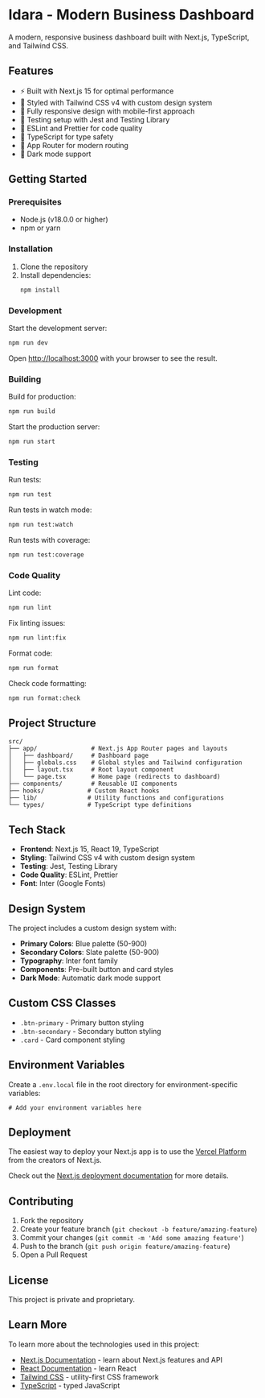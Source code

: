 # Idara - Modern Business Dashboard

A modern, responsive business dashboard built with Next.js, TypeScript, and Tailwind CSS.

## Features

- ⚡ Built with Next.js 15 for optimal performance
- 🎨 Styled with Tailwind CSS v4 with custom design system
- 📱 Fully responsive design with mobile-first approach
- 🧪 Testing setup with Jest and Testing Library
- 🔧 ESLint and Prettier for code quality
- 🚀 TypeScript for type safety
- 🎯 App Router for modern routing
- 🌙 Dark mode support

## Getting Started

### Prerequisites

- Node.js (v18.0.0 or higher)
- npm or yarn

### Installation

1. Clone the repository
2. Install dependencies:
   ```bash
   npm install
   ```

### Development

Start the development server:
```bash
npm run dev
```

Open [http://localhost:3000](http://localhost:3000) with your browser to see the result.

### Building

Build for production:
```bash
npm run build
```

Start the production server:
```bash
npm run start
```

### Testing

Run tests:
```bash
npm run test
```

Run tests in watch mode:
```bash
npm run test:watch
```

Run tests with coverage:
```bash
npm run test:coverage
```

### Code Quality

Lint code:
```bash
npm run lint
```

Fix linting issues:
```bash
npm run lint:fix
```

Format code:
```bash
npm run format
```

Check code formatting:
```bash
npm run format:check
```

## Project Structure

```
src/
├── app/               # Next.js App Router pages and layouts
│   ├── dashboard/     # Dashboard page
│   ├── globals.css    # Global styles and Tailwind configuration
│   ├── layout.tsx     # Root layout component
│   └── page.tsx       # Home page (redirects to dashboard)
├── components/        # Reusable UI components
├── hooks/            # Custom React hooks
├── lib/              # Utility functions and configurations
└── types/            # TypeScript type definitions
```

## Tech Stack

- **Frontend**: Next.js 15, React 19, TypeScript
- **Styling**: Tailwind CSS v4 with custom design system
- **Testing**: Jest, Testing Library
- **Code Quality**: ESLint, Prettier
- **Font**: Inter (Google Fonts)

## Design System

The project includes a custom design system with:

- **Primary Colors**: Blue palette (50-900)
- **Secondary Colors**: Slate palette (50-900)
- **Typography**: Inter font family
- **Components**: Pre-built button and card styles
- **Dark Mode**: Automatic dark mode support

## Custom CSS Classes

- `.btn-primary` - Primary button styling
- `.btn-secondary` - Secondary button styling
- `.card` - Card component styling

## Environment Variables

Create a `.env.local` file in the root directory for environment-specific variables:

```env
# Add your environment variables here
```

## Deployment

The easiest way to deploy your Next.js app is to use the [Vercel Platform](https://vercel.com/new?utm_medium=default-template&filter=next.js&utm_source=create-next-app&utm_campaign=create-next-app-readme) from the creators of Next.js.

Check out the [Next.js deployment documentation](https://nextjs.org/docs/app/building-your-application/deploying) for more details.

## Contributing

1. Fork the repository
2. Create your feature branch (`git checkout -b feature/amazing-feature`)
3. Commit your changes (`git commit -m 'Add some amazing feature'`)
4. Push to the branch (`git push origin feature/amazing-feature`)
5. Open a Pull Request

## License

This project is private and proprietary.

## Learn More

To learn more about the technologies used in this project:

- [Next.js Documentation](https://nextjs.org/docs) - learn about Next.js features and API
- [React Documentation](https://reactjs.org/) - learn React
- [Tailwind CSS](https://tailwindcss.com/) - utility-first CSS framework
- [TypeScript](https://www.typescriptlang.org/) - typed JavaScript